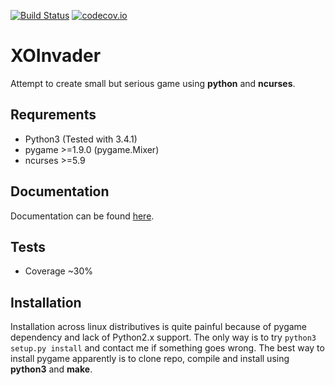 [![Build Status](https://travis-ci.org/pankshok/xoinvader.svg?branch=master)](https://travis-ci.org/pankshok/xoinvader)    [![codecov.io](http://codecov.io/github/pankshok/xoinvader/coverage.svg?branch=master)](http://codecov.io/github/pankshok/xoinvader?branch=master)

XOInvader
=========

Attempt to create small but serious game using **python** and **ncurses**.

Requrements
-----------
* Python3 (Tested with 3.4.1)
* pygame >=1.9.0 (pygame.Mixer)
* ncurses >=5.9

Documentation
-------------
Documentation can be found [here](http://www.g-v.im/).

Tests
-----
* Coverage ~30%

Installation
------------
Installation across linux distributives is quite painful because of pygame dependency
and lack of Python2.x support.
The only way is to try ``python3 setup.py install`` and contact me if something goes wrong.
The best way to install pygame apparently is to clone repo, compile and install using **python3** and **make**.
